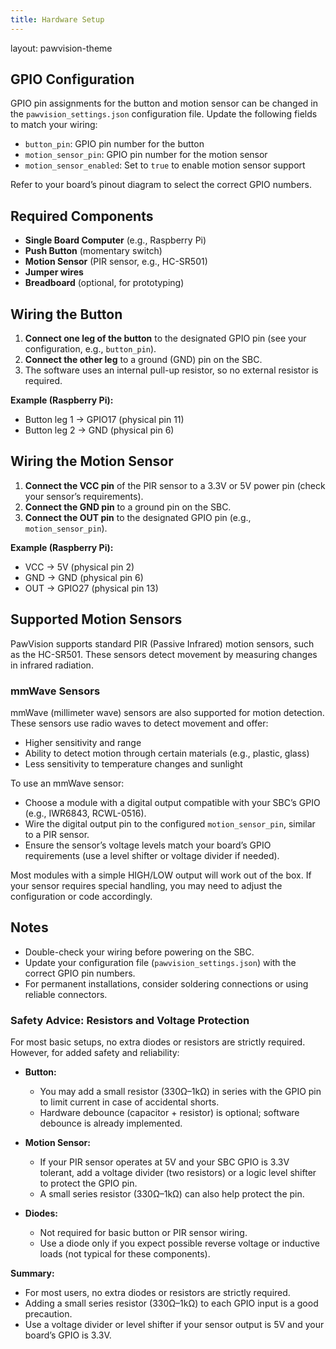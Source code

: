 ```yaml
---
title: Hardware Setup
---
```

layout: pawvision-theme

## GPIO Configuration
GPIO pin assignments for the button and motion sensor can be changed in the `pawvision_settings.json` configuration file. Update the following fields to match your wiring:

- `button_pin`: GPIO pin number for the button
- `motion_sensor_pin`: GPIO pin number for the motion sensor
- `motion_sensor_enabled`: Set to `true` to enable motion sensor support

Refer to your board’s pinout diagram to select the correct GPIO numbers.

## Required Components

- **Single Board Computer** (e.g., Raspberry Pi)
- **Push Button** (momentary switch)
- **Motion Sensor** (PIR sensor, e.g., HC-SR501)
- **Jumper wires**
- **Breadboard** (optional, for prototyping)

## Wiring the Button

1. **Connect one leg of the button** to the designated GPIO pin (see your configuration, e.g., `button_pin`).
2. **Connect the other leg** to a ground (GND) pin on the SBC.
3. The software uses an internal pull-up resistor, so no external resistor is required.

**Example (Raspberry Pi):**
- Button leg 1 → GPIO17 (physical pin 11)
- Button leg 2 → GND (physical pin 6)

## Wiring the Motion Sensor

1. **Connect the VCC pin** of the PIR sensor to a 3.3V or 5V power pin (check your sensor’s requirements).
2. **Connect the GND pin** to a ground pin on the SBC.
3. **Connect the OUT pin** to the designated GPIO pin (e.g., `motion_sensor_pin`).

**Example (Raspberry Pi):**
- VCC → 5V (physical pin 2)
- GND → GND (physical pin 6)
- OUT → GPIO27 (physical pin 13)

## Supported Motion Sensors

PawVision supports standard PIR (Passive Infrared) motion sensors, such as the HC-SR501. These sensors detect movement by measuring changes in infrared radiation.


### mmWave Sensors

mmWave (millimeter wave) sensors are also supported for motion detection. These sensors use radio waves to detect movement and offer:

- Higher sensitivity and range
- Ability to detect motion through certain materials (e.g., plastic, glass)
- Less sensitivity to temperature changes and sunlight

To use an mmWave sensor:
- Choose a module with a digital output compatible with your SBC’s GPIO (e.g., IWR6843, RCWL-0516).
- Wire the digital output pin to the configured `motion_sensor_pin`, similar to a PIR sensor.
- Ensure the sensor’s voltage levels match your board’s GPIO requirements (use a level shifter or voltage divider if needed).

Most modules with a simple HIGH/LOW output will work out of the box. If your sensor requires special handling, you may need to adjust the configuration or code accordingly.

## Notes

- Double-check your wiring before powering on the SBC.
- Update your configuration file (`pawvision_settings.json`) with the correct GPIO pin numbers.
- For permanent installations, consider soldering connections or using reliable connectors.

### Safety Advice: Resistors and Voltage Protection

For most basic setups, no extra diodes or resistors are strictly required. However, for added safety and reliability:

- **Button:**
	- You may add a small resistor (330Ω–1kΩ) in series with the GPIO pin to limit current in case of accidental shorts.
	- Hardware debounce (capacitor + resistor) is optional; software debounce is already implemented.

- **Motion Sensor:**
	- If your PIR sensor operates at 5V and your SBC GPIO is 3.3V tolerant, add a voltage divider (two resistors) or a logic level shifter to protect the GPIO pin.
	- A small series resistor (330Ω–1kΩ) can also help protect the pin.

- **Diodes:**
	- Not required for basic button or PIR sensor wiring.
	- Use a diode only if you expect possible reverse voltage or inductive loads (not typical for these components).

**Summary:**
- For most users, no extra diodes or resistors are strictly required.
- Adding a small series resistor (330Ω–1kΩ) to each GPIO input is a good precaution.
- Use a voltage divider or level shifter if your sensor output is 5V and your board’s GPIO is 3.3V.
